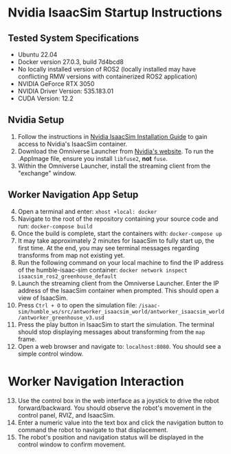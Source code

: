 # Nvidia IsaacSim Startup Instructions

## Tested System Specifications
 - Ubuntu 22.04
 - Docker version 27.0.3, build 7d4bcd8
 - No locally installed version of ROS2 (locally installed may have conflicting RMW versions with containerized ROS2 application)
 - NVIDIA GeForce RTX 3050
 - NVIDIA Driver Version: 535.183.01
 - CUDA Version: 12.2

## Nvidia Setup

1. Follow the instructions in [Nvidia IsaacSim Installation Guide](https://docs.omniverse.nvidia.com/isaacsim/latest/installation/install_container.html) to gain access to Nvidia's IsaacSim container.
2. Download the Omniverse Launcher from [Nvidia's website](https://www.nvidia.com/en-us/omniverse/download/). To run the .AppImage file, ensure you install `libfuse2`, **not** `fuse`.
3. Within the Omniverse Launcher, install the streaming client from the "exchange" window.

## Worker Navigation App Setup

4. Open a terminal and enter: ```xhost +local: docker```
5. Navigate to the root of the repository containing your source code and run: ```docker-compose build```
6. Once the build is complete, start the containers with: ```docker-compose up```
7. It may take approximately 2 minutes for IsaacSim to fully start up, the first time. At the end, you may see terminal messages regarding transforms from map not existing yet.
8. Run the following command on your local machine to find the IP address of the humble-isaac-sim container: ```docker network inspect isaacsim_ros2_greenhouse_default```
9. Launch the streaming client from the Omniverse Launcher. Enter the IP address of the IsaacSim container when prompted. This should open a view of IsaacSim.
10. Press `Ctrl + O` to open the simulation file: ```/isaac-sim/humble_ws/src/antworker_isaacsim_world/antworker_isaacsim_world/antworker_greenhouse_v3.usd```
11. Press the play button in IsaacSim to start the simulation. The terminal should stop displaying messages about transforming from the `map` frame.
12. Open a web browser and navigate to: ```localhost:8080```. You should see a simple control window.

# Worker Navigation Interaction

13. Use the control box in the web interface as a joystick to drive the robot forward/backward. You should observe the robot's movement in the control panel, RVIZ, and IsaacSim.
14. Enter a numeric value into the text box and click the navigation button to command the robot to navigate to that displacement.
15. The robot's position and navigation status will be displayed in the control window to confirm movement.



